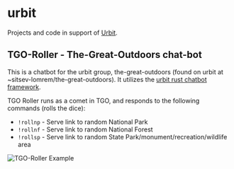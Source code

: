# urbit
Projects and code in support of [Urbit](urbit.org).

## TGO-Roller - The-Great-Outdoors chat-bot
This is a chatbot for the urbit group, the-great-outdoors (found on urbit at ~sitsev-lomrem/the-great-outdoors).  It utilizes the [urbit rust chatbot framework](https://github.com/robkorn/urbit-chatbot-framework).

TGO Roller runs as a comet in TGO, and responds to the following commands (rolls the dice):

 - `!rollnp` - Serve link to random National Park
 - `!rollnf` - Serve link to random National Forest
 - `!rollsp` - Serve link to random State Park/monument/recreation/wildlife area

![TGO-Roller Example](https://github.com/riflechess/urbit/tree/main/tgo-roller/img/tgo-roller.png)

